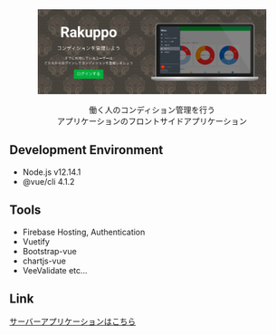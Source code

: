 <div align="center">
<img width="80%" height="80%" src="/public/img/readme_img.png">
<p>働く人のコンディション管理を行う<br>
アプリケーションのフロントサイドアプリケーション</p>
</div>


## Development Environment
- Node.js v12.14.1
- @vue/cli 4.1.2

## Tools
- Firebase Hosting, Authentication
- Vuetify
- Bootstrap-vue 
- chartjs-vue
- VeeValidate
etc...

## Link
<a href="https://github.com/yosukeYamada/condition">サーバーアプリケーションはこちら</a>
